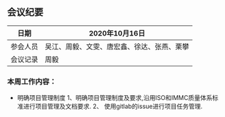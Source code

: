 ## 会议纪要
| 日期 | 2020年10月16日 |
|---|---|
|参会人员|吴江、周毅、文雯、唐宏鑫、徐达、张燕、栗攀|
|会议记录|周毅|
### 本周工作内容：
- 明确项目管理制度
1、明确项目管理制度及要求,沿用ISO和IMMC质量体系标准进行项目管理及文档要求. 
2、 使用gitlab的issue进行项目任务管理.
